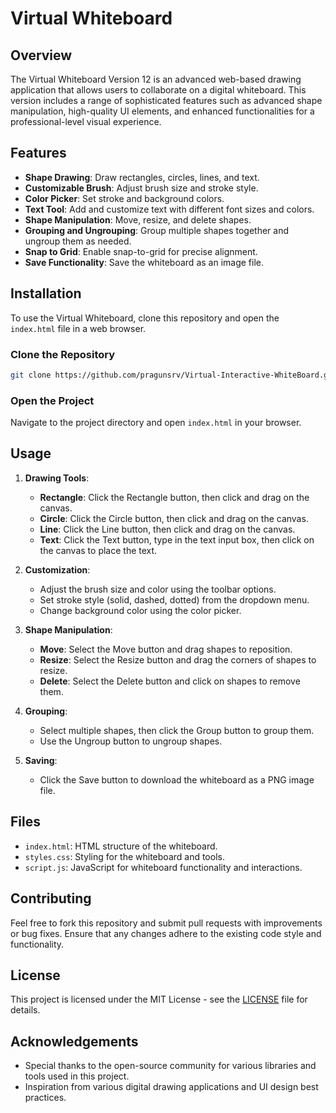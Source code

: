 # Virtual Whiteboard

## Overview

The Virtual Whiteboard Version 12 is an advanced web-based drawing application that allows users to collaborate on a digital whiteboard. This version includes a range of sophisticated features such as advanced shape manipulation, high-quality UI elements, and enhanced functionalities for a professional-level visual experience.

## Features

- **Shape Drawing**: Draw rectangles, circles, lines, and text.
- **Customizable Brush**: Adjust brush size and stroke style.
- **Color Picker**: Set stroke and background colors.
- **Text Tool**: Add and customize text with different font sizes and colors.
- **Shape Manipulation**: Move, resize, and delete shapes.
- **Grouping and Ungrouping**: Group multiple shapes together and ungroup them as needed.
- **Snap to Grid**: Enable snap-to-grid for precise alignment.
- **Save Functionality**: Save the whiteboard as an image file.

## Installation

To use the Virtual Whiteboard, clone this repository and open the `index.html` file in a web browser.

### Clone the Repository

```bash
git clone https://github.com/pragunsrv/Virtual-Interactive-WhiteBoard.git
```

### Open the Project

Navigate to the project directory and open `index.html` in your browser.

## Usage

1. **Drawing Tools**:
   - **Rectangle**: Click the Rectangle button, then click and drag on the canvas.
   - **Circle**: Click the Circle button, then click and drag on the canvas.
   - **Line**: Click the Line button, then click and drag on the canvas.
   - **Text**: Click the Text button, type in the text input box, then click on the canvas to place the text.

2. **Customization**:
   - Adjust the brush size and color using the toolbar options.
   - Set stroke style (solid, dashed, dotted) from the dropdown menu.
   - Change background color using the color picker.

3. **Shape Manipulation**:
   - **Move**: Select the Move button and drag shapes to reposition.
   - **Resize**: Select the Resize button and drag the corners of shapes to resize.
   - **Delete**: Select the Delete button and click on shapes to remove them.

4. **Grouping**:
   - Select multiple shapes, then click the Group button to group them.
   - Use the Ungroup button to ungroup shapes.

5. **Saving**:
   - Click the Save button to download the whiteboard as a PNG image file.

## Files

- `index.html`: HTML structure of the whiteboard.
- `styles.css`: Styling for the whiteboard and tools.
- `script.js`: JavaScript for whiteboard functionality and interactions.

## Contributing

Feel free to fork this repository and submit pull requests with improvements or bug fixes. Ensure that any changes adhere to the existing code style and functionality.

## License

This project is licensed under the MIT License - see the [LICENSE](LICENSE) file for details.

## Acknowledgements

- Special thanks to the open-source community for various libraries and tools used in this project.
- Inspiration from various digital drawing applications and UI design best practices.
